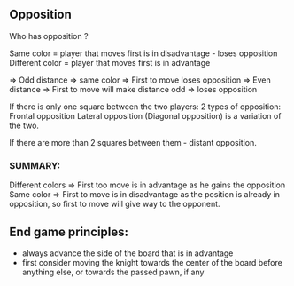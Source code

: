 ## Opposition

Who has opposition ? 

Same color = player that moves first is in disadvantage - loses opposition
Different color = player that moves first is in advantage

=> Odd distance => same color => First to move loses opposition
=> Even distance => First to move will make distance odd => loses opposition

If there is only one square between the two players:
2 types of opposition:
Frontal opposition
Lateral opposition
(Diagonal opposition) is a variation of the two.

If there are more than 2 squares between them - distant opposition. 

### SUMMARY:
Different colors => First too move is in advantage as he gains the opposition
Same color => First to move is in disadvantage as the position is already in opposition, so first to move will give way to the opponent.

## End game principles:
- always advance the side of the board that is in advantage
- first consider moving the knight towards the center of the board before anything else, or towards the passed pawn, if any